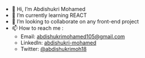 - 👋 Hi, I’m Abdishukri Mohamed
- 🌱 I’m currently learning REACT  
- 💞️ I’m looking to collaborate on any front-end project 
- 📫 How to reach me :
   - Email: abdishukrimohamed105@gmail.com
   - LinkedIn: [abdishukri-mohamed](https://www.linkedin.com/in/abdishukri-mohamed/)
   - Twitter: [@abdishukrimoh18](https://twitter.com/AbdishukriMoh18)


